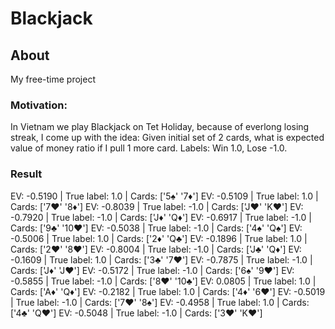 # Blackjack

## About
My free-time project

### Motivation:
In Vietnam we play Blackjack on Tet Holiday, because of everlong losing streak, I come up with the idea: Given initial set of 2 cards, what is expected value of money ratio if I pull 1 more card. 
Labels: Win 1.0, Lose -1.0.

### Result
EV: -0.5190 | True label: 1.0  | Cards: ['5♠' '7♦']
EV: -0.5109 | True label: 1.0  | Cards: ['7♥' '8♦']
EV: -0.8039 | True label: -1.0  | Cards: ['J♥' 'K♥']
EV: -0.7920 | True label: -1.0  | Cards: ['J♦' 'Q♦']
EV: -0.6917 | True label: -1.0  | Cards: ['9♣' '10♥']
EV: -0.5038 | True label: -1.0  | Cards: ['4♠' 'Q♠']
EV: -0.5006 | True label: 1.0  | Cards: ['2♦' 'Q♣']
EV: -0.1896 | True label: 1.0  | Cards: ['2♥' '8♥']
EV: -0.8004 | True label: -1.0  | Cards: ['J♣' 'Q♦']
EV: -0.1609 | True label: 1.0  | Cards: ['3♣' '7♥']
EV: -0.7875 | True label: -1.0  | Cards: ['J♦' 'J♥']
EV: -0.5172 | True label: -1.0  | Cards: ['6♠' '9♥']
EV: -0.5855 | True label: -1.0  | Cards: ['8♥' '10♣']
EV: 0.0805 | True label: 1.0  | Cards: ['A♦' 'Q♦']
EV: -0.2182 | True label: 1.0  | Cards: ['4♦' '6♥']
EV: -0.5019 | True label: -1.0  | Cards: ['7♥' '8♠']
EV: -0.4958 | True label: 1.0  | Cards: ['4♣' 'Q♥']
EV: -0.5048 | True label: -1.0  | Cards: ['3♥' 'K♥']
